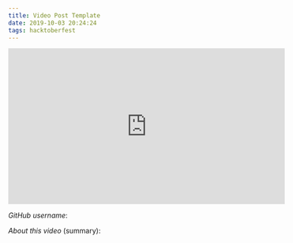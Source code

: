 ```yaml
---
title: Video Post Template
date: 2019-10-03 20:24:24
tags: hacktoberfest
---
```

<iframe width="560" height="315" src="https://www.youtube-nocookie.com/embed/ZewYS4VlwNQ" frameborder="0" allow="accelerometer; autoplay; encrypted-media; gyroscope; picture-in-picture" allowfullscreen></iframe>

*GitHub username*: 

*About this video* (summary): 
